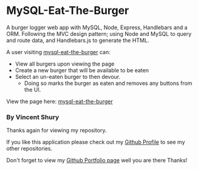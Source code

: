 # MySQL-Eat-The-Burger
A burger logger web app with MySQL, Node, Express, Handlebars and a ORM. Following the MVC design pattern; using Node and MySQL to query and route data, and Handlebars.js to generate the HTML.

A user visiting [mysql-eat-the-burger](https://mysql-eat-the-burger-app.herokuapp.com/) can: 
* View all burgers upon viewing the page
* Create a new burger that will be available to be eaten
* Select an un-eaten burger to then devour.
   * Doing so marks the burger as eaten and removes any buttons from the UI. 
   


View the page here: [mysql-eat-the-burger](https://mysql-eat-the-burger-app.herokuapp.com/)

### By Vincent Shury
Thanks again for viewing my repository.

If you like this application please check out my [Github Profile](https://github.com/Vincent440) to see my other repositories.

Don't forget to view my [Github Portfolio page](https://vincent440.github.io/) well you are there Thanks!